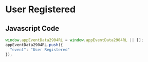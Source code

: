 # User Registered

## Javascript Code
```js
window.appEventData2904RL = window.appEventData2904RL || [];
appEventData2904RL.push({
  "event": "User Registered"
});
```




